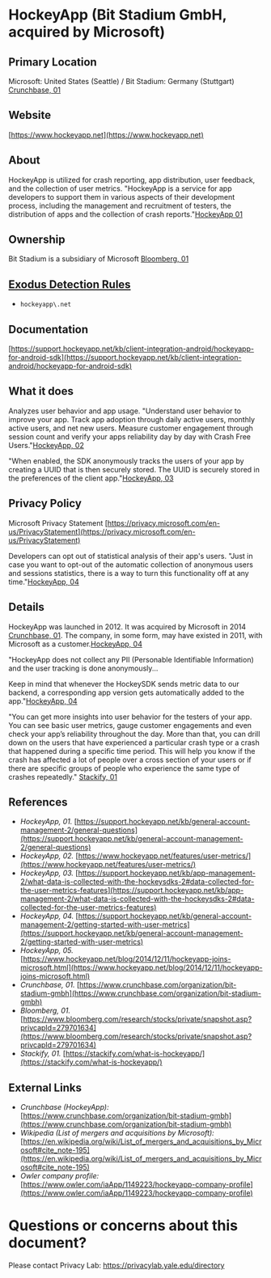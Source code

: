 # HockeyApp (Bit Stadium GmbH, acquired by Microsoft)

## Primary Location
Microsoft: United States (Seattle) / Bit Stadium: Germany (Stuttgart) [Crunchbase, 01](https://www.crunchbase.com/organization/bit-stadium-gmbh)

## Website
[https://www.hockeyapp.net](https://www.hockeyapp.net)

## About

HockeyApp is utilized for crash reporting, app distribution, user feedback, and the collection of user metrics. "HockeyApp is a service for app developers to support them in various aspects of their development process, including the management and recruitment of testers, the distribution of apps and the collection of crash reports."[HockeyApp 01](https://support.hockeyapp.net/kb/general-account-management-2/general-questions)

## Ownership
Bit Stadium is a subsidiary of Microsoft [Bloomberg, 01](https://www.bloomberg.com/research/stocks/private/snapshot.asp?privcapId=279701634)

## [Exodus Detection Rules](https://exodus-privacy.eu.org)
* `hockeyapp\.net`

## Documentation
[https://support.hockeyapp.net/kb/client-integration-android/hockeyapp-for-android-sdk](https://support.hockeyapp.net/kb/client-integration-android/hockeyapp-for-android-sdk)

## What it does

Analyzes user behavior and app usage. "Understand user behavior to improve your
app. Track app adoption through daily active users, monthly active users, and net
new users. Measure customer engagement through session count and verify your apps
reliability day by day with Crash Free Users."[HockeyApp, 02](https://www.hockeyapp.net/features/user-metrics/)

"When enabled, the SDK anonymously tracks the users of your app by creating a UUID that is then securely stored. The UUID is securely stored in the preferences of the client app."[HockeyApp, 03](https://support.hockeyapp.net/kb/app-management-2/what-data-is-collected-with-the-hockeysdks-2#data-collected-for-the-user-metrics-features)

## Privacy Policy

Microsoft Privacy Statement [https://privacy.microsoft.com/en-us/PrivacyStatement](https://privacy.microsoft.com/en-us/PrivacyStatement)

Developers can opt out of statistical analysis of their app's users. "Just in case you want to opt-out of the automatic collection of anonymous users and sessions statistics, there is a way to turn this functionality off at any time."[HockeyApp, 04](https://support.hockeyapp.net/kb/general-account-management-2/getting-started-with-user-metrics)

## Details

HockeyApp was launched in 2012. It was acquired by Microsoft in 2014 [Crunchbase, 01](https://www.crunchbase.com/organization/bit-stadium-gmbh). The company, in some form, may have existed in 2011, with Microsoft as a customer.[HockeyApp, 04](https://www.hockeyapp.net/blog/2014/12/11/hockeyapp-joins-microsoft.html)

"HockeyApp does not collect any PII (Personable Identifiable Information) and the user tracking is done anonymously...

Keep in mind that whenever the HockeySDK sends metric data to our backend, a corresponding app version gets automatically added to the app."[HockeyApp, 04](https://support.hockeyapp.net/kb/general-account-management-2/getting-started-with-user-metrics)

"You can get more insights into user behavior for the testers of your app. You can see basic user metrics, gauge customer engagements and even check your app’s reliability throughout the day. More than that, you can drill down on the users that have experienced a particular crash type or a crash that happened during a specific time period. This will help you know if the crash has affected a lot of people over a cross section of your users or if there are specific groups of people who experience the same type of crashes repeatedly." [Stackify, 01](https://stackify.com/what-is-hockeyapp/)

## References
* _HockeyApp, 01._ [https://support.hockeyapp.net/kb/general-account-management-2/general-questions](https://support.hockeyapp.net/kb/general-account-management-2/general-questions)
* _HockeyApp, 02._ [https://www.hockeyapp.net/features/user-metrics/](https://www.hockeyapp.net/features/user-metrics/)
* _HockeyApp, 03._ [https://support.hockeyapp.net/kb/app-management-2/what-data-is-collected-with-the-hockeysdks-2#data-collected-for-the-user-metrics-features](https://support.hockeyapp.net/kb/app-management-2/what-data-is-collected-with-the-hockeysdks-2#data-collected-for-the-user-metrics-features)
* _HockeyApp, 04._ [https://support.hockeyapp.net/kb/general-account-management-2/getting-started-with-user-metrics](https://support.hockeyapp.net/kb/general-account-management-2/getting-started-with-user-metrics)
* _HockeyApp, 05._ [https://www.hockeyapp.net/blog/2014/12/11/hockeyapp-joins-microsoft.html](https://www.hockeyapp.net/blog/2014/12/11/hockeyapp-joins-microsoft.html)
* _Crunchbase, 01._ [https://www.crunchbase.com/organization/bit-stadium-gmbh](https://www.crunchbase.com/organization/bit-stadium-gmbh)
* _Bloomberg, 01._ [https://www.bloomberg.com/research/stocks/private/snapshot.asp?privcapId=279701634](https://www.bloomberg.com/research/stocks/private/snapshot.asp?privcapId=279701634)
* _Stackify, 01._ [https://stackify.com/what-is-hockeyapp/](https://stackify.com/what-is-hockeyapp/)

## External Links
* _Crunchbase (HockeyApp):_ [https://www.crunchbase.com/organization/bit-stadium-gmbh](https://www.crunchbase.com/organization/bit-stadium-gmbh)
* _Wikipedia (List of mergers and acquisitions by Microsoft):_ [https://en.wikipedia.org/wiki/List_of_mergers_and_acquisitions_by_Microsoft#cite_note-195](https://en.wikipedia.org/wiki/List_of_mergers_and_acquisitions_by_Microsoft#cite_note-195)
* _Owler company profile:_ [https://www.owler.com/iaApp/1149223/hockeyapp-company-profile](https://www.owler.com/iaApp/1149223/hockeyapp-company-profile)

# Questions or concerns about this document?
Please contact Privacy Lab: https://privacylab.yale.edu/directory

